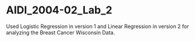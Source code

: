 # AIDI_2004-02_Lab_2
Used Logistic Regression in version 1 
and Linear Regression in version 2
for analyzing the Breast Cancer Wisconsin Data.
